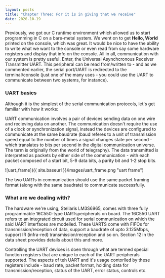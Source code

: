 ```yaml
---
layout: posts
title: "Chapter Three: For it is in giving that we receive"
date: 2020-10-19
---  
```


Previously, we got our C runtime environment which allowed us to start programming in C on a bare-metal system. We went on to get **Hello, World** printed on the console, which was great. It would be nice to have the ability to write what we want to the console or even read from say some hardware registers and display that info on the console. All in all, communication with our system is pretty useful. Enter, the Universal Asynchcronous Receiver Transmitter UART. This peripheral can be read from/written to - and as we commented earlier, the serial port/UART is redirected to the terminal/console (just one of the many uses - you could use the UART to communicate between two systems, for instance).  

### UART basics  

Although it is the simplest of the serial communication protocols, let's get familiar with how it works:  

UART communication involves a pair of devices sending data on one wire and recieving data on another. The communication doesn't require the use of a clock or synchronization signal, instead the devices are configured to communicate at the same baudrate (baud referes to a unit of transmission speed equal to the number of times a signal changes state per second - which translates to bits per second in the digital communication universe. The term is originally from the world of telegraphy). The data transmitted is interpreted as packets by either side of the communication - with each packet composed of a start bit, 5-9 data bits, a parity bit and 1-2 stop bits.  

![uart_frame]({{ site.baseurl }}/images/uart_frame.png "uart frame")  

The two UARTs in communication should use the same packet framing format (along with the same baudrate) to communicate successfully. 

### What are we dealing with?  

The hardware we're using, Stellaris LM3S6965, comes with three fully programmable 16C550-type UARTsperipherals on board. The 16C550 UART refers to an integrated circuit used for serial communication on which the said UART interfaces are modelled. These UARTS come with FIFOs for transmission/reception of data, support a baudrate of upto 3.125Mbps, support IR (infra-red) transmission/reception and so on. Section 12 in the data sheet provides details about this and more.  

Controlling the UART devices is doen through what are termed special function registers that are unique to each of the UART peripherals supported. The aspects of teh UART and it's usage contorlled by these registers include - baud rate, packet format, holding data for transmission/reception, status of the UART, error status, controls etc.  
